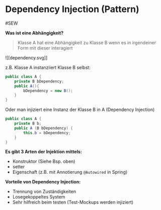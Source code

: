 # Dependency Injection (Pattern)
#SEW 

**Was ist eine Abhängigkeit?**

> Klasse A hat eine Abhängigkeit zu Klasse B wenn es in irgendeiner Form mit dieser interagiert

![[dependency.svg]]

z.B. Klasse A instanziiert Klasse B selbst:

```java
public class A {
	private B bDependency;
	public A(){
		bDependency = new B();
	}
}
```

Oder man injiziert eine Instanz der Klasse B in A (Dependency Injection)

```java
public class A {
	private B b;
	public A (B bDependency) {
		this.b = bDependency;
	}
}
```

**Es gibt 3 Arten der Injektion mittels:**
- Konstruktor (Siehe Bsp. oben)
- setter
- Eigenschaft (z.B. mit Annotierung `@Autowired` in Spring)

**Vorteile von Dependency Injection:**
- Trennung von Zuständigkeiten
- Losegekoppeltes System
- Sehr hilfreich beim testen (Test-Mockups werden injiziert)